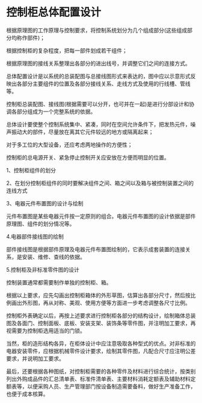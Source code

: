# 控制柜总体配置设计



根据原理图的工作原理与控制要求，将控制系统划分为几个组成部分\(这些组成部分均称作部件\)；

根据控制柜的复杂程度，把每一部件划成若干组件；

根据原理图的接线关系整理出各部分的进出线号，并调整它们之间的连接方式。



总体配置设计是以系统的总装配图与总接线图形式来表达的，图中应以示意形式反映出各部分主要组件的位置及各部分接线关系、走线方式及使用的行线槽、管线等。

控制柜总装配图、接线图\(根据需要可以分开，也可并在一起\)是进行分部设计和协调各部分组成为一个完整系统的依据。

总体设计要使整个控制系统集中、紧凑，同时在空间允许条件下，把发热元件，噪声振动大的部件，尽量放在离其它元件较远的地方或隔离起来；

对于多工位的大型设备，还应考虑两地操作的方便性；

控制柜的总电源开关、紧急停止控制开关应安放在方便而明显的位置。



1、控制柜组件的划分        

2、在划分控制柜组件的同时要解决组件之间、箱之间以及箱与被控制装置之间的连线方式

3、电器元件布置图的设计与绘制

元件布置图是某些电器元件按一定原则的组合。电器元件布置图的设计依据是部件原理图、组件的划分情况等。

4.电器部件接线图的绘制

部件接线图是根据部件原理及电器元件布置图绘制的，它表示成套装置的连接关系，是安装、维修、查线的依据。

5.控制柜及非标准零件图的设计

控制装置通常都需要制作单独的控制柜、箱。



根据以上要求，应先勾画出控制柜箱体的外形草图，估算出各部分尺寸，然后按比例画出外形图，再从对称、美观、使用方便等方面进一步考虑调整各尺寸比例。

控制柜外表确定以后，再按上述要求进行控制柜各部分的结构设计，绘制箱体总装图及各面门、控制面板、底板、安装支架、装饰条等零件图，并注明加工要求，再视需要为控制柜选用适当的门锁。

当然，柜的造形结构各异，在柜体设计中应注意吸取各种型式的优点。对非标准的电器安装零件，应根据机械零件设计要求，绘制其零件图，凡配合尺寸应注明公差要求，并说明加工要求。

最后，还要根据各种图纸，对控制柜需要的各种零件及材料进行综合统计，按类别列出外购成品件的汇总清单表、标准件清单表、主要材料消耗定额表及辅助材料定额表等，以便采购人员、生产管理部门按设备制造需要备料，做好生产准备工作，也便于成本核算。

